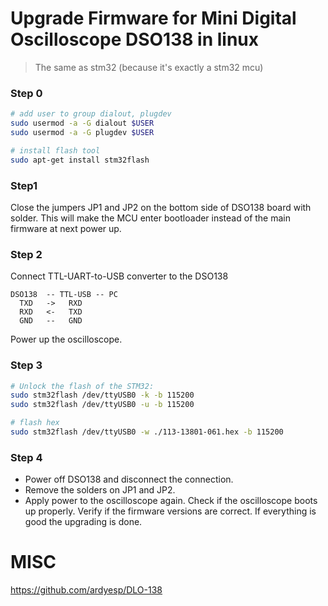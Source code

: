 # Upgrade Firmware for Mini Digital Oscilloscope DSO138 in linux
> The same as stm32 (because it's exactly a stm32 mcu)

### Step 0
```bash
# add user to group dialout, plugdev
sudo usermod -a -G dialout $USER
sudo usermod -a -G plugdev $USER

# install flash tool
sudo apt-get install stm32flash
```

### Step1
Close the jumpers JP1 and JP2 on the bottom
side of DSO138 board with solder. This will make the
MCU enter bootloader instead of the main firmware at next
power up.

### Step 2
Connect TTL-UART-to-USB converter to the DSO138

```
DSO138  -- TTL-USB -- PC
  TXD   ->   RXD 
  RXD   <-   TXD
  GND   --   GND
```

Power up the oscilloscope.

### Step 3
```bash
# Unlock the flash of the STM32:
sudo stm32flash /dev/ttyUSB0 -k -b 115200
sudo stm32flash /dev/ttyUSB0 -u -b 115200

# flash hex
sudo stm32flash /dev/ttyUSB0 -w ./113-13801-061.hex -b 115200
```

### Step 4

- Power off DSO138 and disconnect the connection.
- Remove the solders on JP1 and JP2.
- Apply power to the oscilloscope again. Check if the oscilloscope boots up properly. Verify if the
firmware versions are correct. If everything is good the upgrading is done.

# MISC
https://github.com/ardyesp/DLO-138